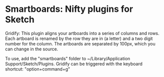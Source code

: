 # Smartboards: Nifty plugins for Sketch

Gridify: This plugin aligns your artboards into a series of columns and rows.  Each artboard is renamed by the row they are in (a letter) and a two digit number for the column.  The artboards are separated by 100px, which you can change in the source.

To use, add the "smartboards" folder to ~/Library/Application Support/Sketch/Plugins.  Gridify can be triggered with the keyboard shortcut: "option+command+g"
